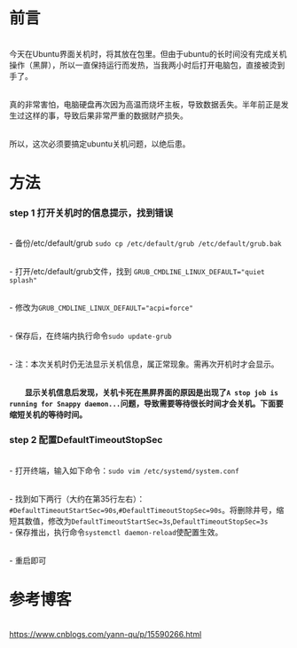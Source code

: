 
# 前言

<br>今天在Ubuntu界面关机时，将其放在包里。但由于ubuntu的长时间没有完成关机操作（黑屏），所以一直保持运行而发热，当我两小时后打开电脑包，直接被烫到手了。

<br>真的非常害怕，电脑硬盘再次因为高温而烧坏主板，导致数据丢失。半年前正是发生过这样的事，导致后果非常严重的数据财产损失。

<br>所以，这次必须要搞定ubuntu关机问题，以绝后患。



# 方法

### step 1 打开关机时的信息提示，找到错误

<br>- 备份/etc/default/grub `sudo cp /etc/default/grub /etc/default/grub.bak`

<br>- 打开/etc/default/grub文件，找到 `GRUB_CMDLINE_LINUX_DEFAULT="quiet splash"`

<br>- 修改为`GRUB_CMDLINE_LINUX_DEFAULT="acpi=force"`

<br>- 保存后，在终端内执行命令`sudo update-grub`

<br>- 注：本次关机时仍无法显示关机信息，属正常现象。需再次开机时才会显示。

<br>  **显示关机信息后发现，关机卡死在黑屏界面的原因是出现了`A stop job is running for Snappy daemon...`问题，导致需要等待很长时间才会关机。下面要缩短关机的等待时间。**



### step 2 配置DefaultTimeoutStopSec

<br>- 打开终端，输入如下命令：`sudo vim /etc/systemd/system.conf`

<br>- 找到如下两行（大约在第35行左右）：`#DefaultTimeoutStartSec=90s`,`#DefaultTimeoutStopSec=90s`。将删除井号，缩短其数值，修改为`DefaultTimeoutStartSec=3s`,`DefaultTimeoutStopSec=3s`
<br>- 保存推出，执行命令`systemctl daemon-reload`使配置生效。

<br>- 重启即可



# 参考博客

<br>https://www.cnblogs.com/yann-qu/p/15590266.html